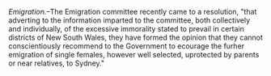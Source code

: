 *Emigration.*–The Emigration committee recently
                    came to a resolution, "that adverting to the information
                    imparted to the committee, both collectively and individually, of the
                    excessive immorality stated to prevail in certain districts of New South
                    Wales, they have formed the opinion that they cannot conscientiously recommend to the Government to ecourage the furher emigration of
                    single females, however well selected, uprotected by parents or near
                    relatives, to Sydney."